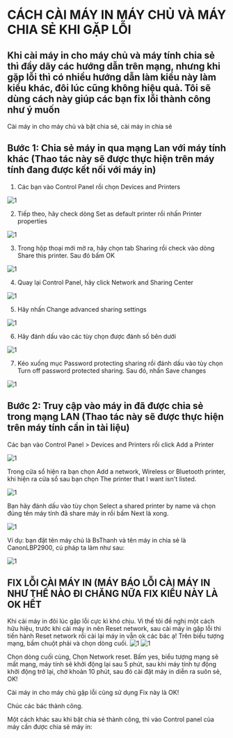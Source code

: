 # CÁCH CÀI MÁY IN MÁY CHỦ VÀ MÁY CHIA SẺ KHI GẶP LỖI #

## Khi cài máy in cho máy chủ và máy tính chia sẻ thì đầy dãy các hướng dẫn trên mạng, nhưng khi gặp lỗi thì có nhiều hướng dẫn làm kiểu này làm kiểu khác, đôi lúc cũng không hiệu quả. Tôi sẽ dùng cách này giúp các bạn fix lỗi thành công như ý muốn ##

Cài máy in cho máy chủ và bật chia sẻ, cài máy in chia sẻ

## Bước 1: Chia sẻ máy in qua mạng Lan với máy tính khác (Thao tác này sẽ được thực hiện trên máy tính đang được kết nối với máy in) ##

1. Các bạn vào Control Panel rồi chọn Devices and Printers

![1](https://user-images.githubusercontent.com/82578024/163692698-6dd618de-8a07-446a-a93f-eca8f7a38b6e.jpg)

2. Tiếp theo, hãy check dòng Set as default printer rồi nhấn Printer properties

![1](https://user-images.githubusercontent.com/82578024/163692726-6bac7049-58b5-4ffb-b6f9-85c4c9eb1ffb.jpg)

3. Trong hộp thoại mới mở ra, hãy chọn tab Sharing rồi check vào dòng Share this printer. Sau đó bấm OK

![1](https://user-images.githubusercontent.com/82578024/163692772-b2a86e7d-037a-4904-a8fa-ed2e154e0fbe.jpg)

4. Quay lại Control Panel, hãy click Network and Sharing Center

![1](https://user-images.githubusercontent.com/82578024/163692804-0b22f6bf-613c-489c-9a80-f3fa7a49deb5.jpg)

5. Hãy nhấn Change advanced sharing settings

![1](https://user-images.githubusercontent.com/82578024/163692825-dd9b5517-ecab-49a9-8897-e531f8e62cec.jpg)

6. Hãy đánh dấu vào các tùy chọn được đánh số bên dưới

![1](https://user-images.githubusercontent.com/82578024/163692853-a4ef705e-07ee-4cb3-b290-24eb41da8b3c.jpg)

7. Kéo xuống mục Password protecting sharing rồi đánh dấu vào tùy chọn Turn off password protected sharing. Sau đó, nhấn Save changes

![1](https://user-images.githubusercontent.com/82578024/163692872-634b208a-793b-4762-9ec3-a61dc8db10c8.jpg)

## Bước 2: Truy cập vào máy in đã được chia sẻ trong mạng LAN (Thao tác này sẽ được thực hiện trên máy tính cần in tài liệu) ##

Các bạn vào Control Panel > Devices and Printers rồi click Add a Printer

![1](https://user-images.githubusercontent.com/82578024/163692938-0647a5b2-fa13-4fcc-9369-53fb8edbdbb0.jpg)

Trong cửa sổ hiện ra bạn chọn Add a network, Wireless or Bluetooth printer, khi hiện ra cửa sổ sau bạn chọn The printer that I want isn't listed.

![1](https://user-images.githubusercontent.com/82578024/163692972-6ee99d4e-984c-4856-9217-1e1f3bc0ea7f.jpg)

Bạn hãy đánh dấu vào tùy chọn Select a shared printer by name và chọn đúng tên máy tính đã share máy in rồi bấm Next là xong.

![1](https://user-images.githubusercontent.com/82578024/163693030-3da5ee7c-019a-45ad-a8e6-92e613bbb509.jpg)

Ví dụ: bạn đặt tên máy chủ là BsThanh và tên máy in chia sẻ là CanonLBP2900, cú pháp ta làm như sau:

![1](https://user-images.githubusercontent.com/82578024/163693100-20321bf2-7bc0-422f-aa68-4a1e07b8069e.jpg)

## FIX LỖI CÀI MÁY IN (MÁY BÁO LỖI CÀI MÁY IN NHƯ THẾ NÀO ĐI CHĂNG NỮA FIX KIỂU NÀY LÀ OK HẾT ##

Khi cài máy in đôi lúc gặp lỗi cực kì khó chịu. Vì thế tôi đề nghị một cách hữu hiệu, trước khi cài máy in nên Reset network, sau cài máy in gặp lỗi thì tiến hành Reset network rồi cài lại máy in vẫn ok các bác ạ! Trên biểu tượng mạng, bấm chuột phải và chọn dòng cuối.
![1](https://user-images.githubusercontent.com/82578024/163693304-3a8cbd0c-78b7-43cb-80f3-03d3c2c07010.jpg)
![1](https://user-images.githubusercontent.com/82578024/163693326-bf921a02-e46e-41e7-87f1-a936fa1f9710.jpg)

Chọn dòng cuối cùng, Chọn Network reset. Bấm yes, biểu tượng mạng sẽ mất mạng, máy tính sẽ khởi động lại sau 5 phút, sau khi máy tính tự động khởi động trở lại, chờ khoản 10 phút, sau đó cài đặt máy in diễn ra suôn sẻ, OK!

Cài máy in cho máy chủ gặp lỗi cũng sử dụng Fix này là OK!

Chúc các bác thành công.













Một cách khác sau khi bật chia sẻ thành công, thì vào Control panel của máy cần được chia sẻ máy in:
